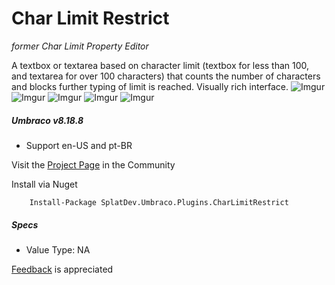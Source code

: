 # Char Limit Restrict

_former Char Limit Property Editor_

A textbox or textarea based on character limit (textbox for less than 100, and textarea for over 100 characters) that counts the number of characters and blocks further typing of limit is reached. Visually rich interface.
![Imgur](https://i.imgur.com/owUh6ep.png)
![Imgur](https://i.imgur.com/NUKDEYL.png)
![Imgur](https://i.imgur.com/XEnFO3C.png)
![Imgur](https://i.imgur.com/q0YCeFz.png)
![Imgur](https://i.imgur.com/uaNwjKJ.png)


##### Umbraco v8.18.8

- Support en-US and pt-BR


Visit the [Project Page](https://our.umbraco.org/projects/backoffice-extensions/input-character-limit/) in the Community

Install via Nuget

		Install-Package SplatDev.Umbraco.Plugins.CharLimitRestrict

##### Specs
- Value Type: NA
 

[Feedback](mailto:feedback@splatdev.com) is appreciated
